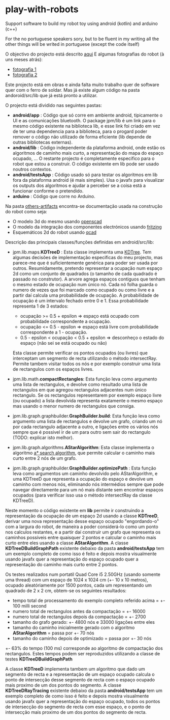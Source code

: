 # play-with-robots
Support software to build my robot toy using android (kotlin) and arduino (c++)

For the no portuguese speakers sory, but to be fluent in my writing all the other things will be writed in portuguese (except the code itself)

O objectivo do projecto está descrito [aqui](https://github.com/jpmoreto/play-with-robots/blob/master/docs/descri%C3%A7%C3%A3o_robot.pdf)
E algumas fotografias do robot (à uns meses atrás):
* [fotografia 1](https://github.com/jpmoreto/play-with-robots/blob/master/docs/20170208_013006.jpg)
* [fotografia 2](https://github.com/jpmoreto/play-with-robots/blob/master/docs/20170208_013019.jpg)

Este projecto está em obras e ainda falta muito trabalho quer de software quer com o ferro de soldar. Mas já existe algum código na pasta andoroid/src/lib que já está pronto a utilizar. 

O projecto está dividido nas seguintes pastas:
* **android/app** : Código que só corre em ambiente android, tipicamente o UI e as comunicações bluetooth. O package jpm/lib é um link para o mesmo código existente na biblioteca lib, e esse link foi criado em vez de ter uma dependencia para a biblioteca, para o progard poder remover o código não utilizado de forma eficiente (lib depende de outras bibliotecas externas).
* **android/lib** : Código independente da plataforma android, onde estão os algoritmos de caminho mais curto, a representação do mapa do espaço ocupado, ... O restante projecto é completamente especifico para o robot que estou a construir. O código existente em lib pode ser usado noutros contextos.
* **android/testsApp** : Código usado só para testar os algoritmos em lib fora da plataforma android (é mais simples). Usa o javafx para visualizar os outputs dos algoritmos e ajudar a perceber se a coisa está a funcionar conforme o pretendido.
* **arduino** : Código que corre no Arduino.

Na pasta [others-artifacts](https://github.com/jpmoreto/play-with-robots/tree/master/others-artifacts) encontra-se documentação usada na construção do robot como seja:
* O modelo 3d do mesmo usando [openscad](http://www.openscad.org/)
* O modelo da integração dos componentes electrónicos usando [fritzing](http://fritzing.org)
* Esquemáticos 2d do robot usando [qcad](https://qcad.org)

Descrição das principais classes/funções definidas em android/src/lib:
* jpm.lib.maps.**KDTreeD** : Esta classe implementa uma [KDTree](https://en.wikipedia.org/wiki/K-d_tree). Tem algumas decisões de implementação especificas do meu projecto, mas parece-me que é suficientemente genérica para poder ser usada por outros. Resumidamente, pretendo representar a ocupação num espaço 2d como um conjunto de quadrados (o tamanho de cada quadrado é passado no construtor). A arvore agrega espaços contiguos que tenham o mesmo estado de ocupação num único nó. Cada nó folha guarda o numero de vezes que foi marcado como ocupado ou como livre e a partir daí calcula uma probabilidade de ocupação. A probabilidade de ocupação é um intervalo fechado entre 0 e 1. Essa probabilidade representa 1 de 3 estados:
  * ocupação >= 0.5 + epsilon => espaço está ocupado com probabilidade correspondente a ocupação.
  * ocupação <= 0.5 - epsilon => espaço está livre com probabilidade correspondente a 1 - ocupação.
  * 0.5 - epsilon < ocupação < 0.5 + epsilon => desconheço o estado do espaço (não sei se está ocupado ou não)
  
  Esta classe permite verificar os pontos ocupados (ou livres) que interceptam um segmento de recta utilizando o método intersectRay.
  Permite tambem visitar todos os nós e por exemplo construir uma lista de rectangulos com os espaços livres.
  
* jpm.lib.math.**compactRectangles**: Esta função leva como argumento uma lista de rectangulos, e devolve como resultado uma lista de rectangulos em que agregou rectangulos adjacentes num único rectangulo. Se os rectangulos representarem por exemplo espaço livre (ou ocupado) a lista devolvida representa exatamente o mesmo espaço mas usando o menor numero de rectangulos que consiga.  
* jpm.lib.graph.graphbuilder.**GraphBuilder.build**: Esta função leva como argumento uma lista de rectangulos e devolve um grafo, criando um nó por cada rectangulo adjacente a outro, e ligações entre os vários nós sempre que é possivel ir de um para outro sem sair do rectangulo (TODO: explicar isto melhor).  
* jpm.lib.graph.algorithms.**AStarAlgorithm**: Esta classe implementa o algoritmo [a* search algorithm](https://en.wikipedia.org/wiki/A*_search_algorithm), que permite calcular o caminho mais curto entre 2 nós de um grafo.
* jpm.lib.graph.graphbuilder.**GraphBuilder.optimizePath** : Esta função leva como argumentos um caminho devolvido pelo AStarAlgorithm, e uma KDTreeD que representa a ocupação do espaço e devolve um caminho com menos nós, eliminando nós intermédios sempre que pode navegar directamente para um nó mais distante sem encontrar espaços ocupados (para verificar isso usa o método intersectRay da classe KDTreeD).

Neste momento o código existente em **lib** permite ir construindo a representação da ocupação de um espaço 2d usando a classe **KDTreeD**, derivar uma nova representação desse espaço ocupado "engordando-o" com a largura do robot, de maneira a poder considerá-lo como um ponto nos calculos restantes, e a partir daí construir um grafo que representa os caminhos possíveis entre quaisquer 2 pontos e calcular o caminho mais curto entre eles usando a classe **AStarAlgorithm**.
A classe **KDTreeDBuildGraphPath** existente debaixo da pasta **android/testsApp** tem um exemplo completo de como isso é feito e depois mostra visualmente usando javafx quer a representação do espaço ocupado quer a representação do caminho mais curto entre 2 pontos.

Os testes realizados num portatil Quad Core i5 2.50GHz (usando somente uma thread) com um espaço de 1024 x 1024 cm (+- 10 x 10 metros), ocupado aleatóriamente por 1500 pontos, cada um representando um quadrado de 2 x 2 cm, obtem-se os seguintes resultados:
* tempo total de processamento do exemplo completo referido acima = +- 100 milli second
* numero total de rectangulos antes da compactação = +- 16000
* numero total de rectangulos depois da compactação = +- 2700
* tamanho do grafo gerado: +- 4800 nós e 33000 ligações entre eles
* tamanho do caminho inicialmente gerado com o algoritmo **AStarAlgorithm** = passa por +- 70 nós
* tamanho do caminho depois de optimizado = passa por +- 30 nós

+- 63% do tempo (100 ms) corresponde ao algoritmo de compactação dos rectangulos.
Estes tempos podem ser reproduzidos utilizando a classe de testes **KDTreeDBuildGraphPath**


A classe **KDTreeD** implementa tambem um algoritmo que dado um segmento de recta e a representação de um espaço ocupado calcula o ponto de intersecção desse segmento de recta com o espaço ocupado mais proximo de um dos pontos do segmento. 
A classe **KDTreeDRayTracing** existente debaixo da pasta **android/testsApp** tem um exemplo completo de como isso é feito e depois mostra visualmente usando javafx quer a representação do espaço ocupado, todos os pontos de intersecção do segmento de recta com esse espaço, e o ponto de intersecção mais proximo de um dos pontos do segmento de recta.
